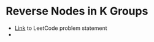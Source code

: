# Reverse Nodes in K Groups

- [Link](https://leetcode.com/problems/reverse-nodes-in-k-group/) to LeetCode problem statement
- 